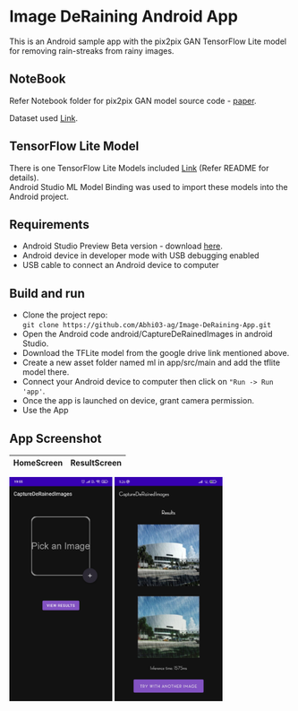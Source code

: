 # Image DeRaining Android App

This is an Android sample app with the pix2pix GAN TensorFlow Lite model for removing rain-streaks from rainy images.

## NoteBook
Refer Notebook folder for pix2pix GAN model  source code - [paper](https://arxiv.org/abs/1611.07004).

Dataset used [Link](https://drive.google.com/drive/u/0/folders/1_ajcxP_UplNbpMsBgM6fuHmH4Min5lF0).

## TensorFlow Lite Model
There is one TensorFlow Lite Models included [Link](https://drive.google.com/drive/folders/1X5uYkbwSP4HxFCSrE1qEF_cUD8etBTDw?usp=sharing) (Refer README for details).  
Android Studio ML Model Binding was used to import these models into the Android project.

## Requirements
* Android Studio Preview Beta version - download [here](https://developer.android.com/studio/preview).
* Android device  in developer mode with USB debugging enabled
* USB cable to connect an Android device to computer

## Build and run
* Clone the project repo:  
`git clone https://github.com/Abhi03-ag/Image-DeRaining-App.git`  
* Open the Android code android/CaptureDeRainedImages in android Studio.
* Download the TFLite model from the google drive link mentioned above.
* Create a new asset folder named ml in app/src/main and add the tflite model there.
* Connect your Android device to computer then click on `"Run -> Run 'app'`.
* Once the app is launched on device, grant camera permission.
* Use the App


## App Screenshot

  
 **HomeScreen**            |  **ResultScreen**
:-------------------------:|:-------------------------:
  
  <p float="left">
  <img src="AppScreenShots/HomeScreen.jpg" height="400" />
  <img src="AppScreenShots/ResultScreen.jpg" height="400" /> 
  </p>
